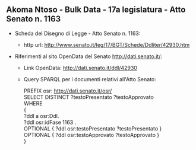 ## Akoma Ntoso - Bulk Data - 17a legislatura - Atto Senato n. 1163 ##

* Scheda del Disegno di Legge - Atto Senato n. 1163:
	* http url: http://www.senato.it/leg/17/BGT/Schede/Ddliter/42930.htm

* Riferimenti al sito OpenData del Senato http://dati.senato.it/:
	* Link OpenData: http://dati.senato.it/ddl/42930
	* Query SPARQL per i documenti relativi all'Atto Senato:

        PREFIX osr: <http://dati.senato.it/osr/>  
		SELECT DISTINCT ?testoPresentato ?testoApprovato  
		WHERE  
		{  
		    ?ddl a osr:Ddl.  
		    ?ddl osr:idFase 1163 .  
		    OPTIONAL { ?ddl osr:testoPresentato ?testoPresentato }  
		    OPTIONAL { ?ddl osr:testoApprovato ?testoApprovato }  
		}
		